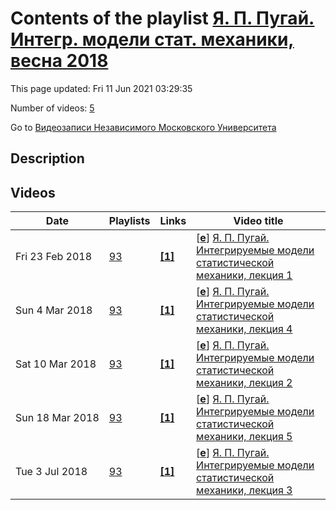 # Contents of the playlist [Я. П. Пугай. Интегр. модели стат. механики, весна 2018](https://www.youtube.com/playlist?list=PLp9ABVh6_x4FRuHzXLOUzlTEq2jZWlAQi)

This page updated: Fri 11 Jun 2021 03:29:35

Number of videos: [5](#videos)

Go to [Видеозаписи Независимого Московского Университета](../README.md)

## Description



## Videos

|Date|Playlists|Links|Video title|
|---|---|---|---|
| Fri&nbsp;23&nbsp;Feb&nbsp;2018 | [93](../playlists/93 "Я. П. Пугай. Интегр. модели стат. механики, весна 2018") | [**[1]**](http://ium.mccme.ru/s18/s18-BFprogram-YaPugai.pdf) | [[**e**](https://studio.youtube.com/video/rqOJ5QbJqBI/edit "Edit")] [Я. П. Пугай. Интегрируемые модели статистической механики, лекция 1](https://www.youtube.com/watch?v=rqOJ5QbJqBI&list=PLp9ABVh6_x4FRuHzXLOUzlTEq2jZWlAQi "Совместный с ФОПФ МФТИ спецкурс для 3 курса, формат лекция + семинар. &#013;8 февраля 2018 г. 16:30, НМУ 310 (Большой Власьевский пер., 11)&#013;http://ium.mccme.ru/s18/s18-BFprogram-YaPugai.pdf") |
| Sun&nbsp;4&nbsp;Mar&nbsp;2018 | [93](../playlists/93 "Я. П. Пугай. Интегр. модели стат. механики, весна 2018") | [**[1]**](http://ium.mccme.ru/s18/s18-BFprogram-YaPugai.pdf) | [[**e**](https://studio.youtube.com/video/mYNJvPdeeRc/edit "Edit")] [Я. П. Пугай. Интегрируемые модели статистической механики, лекция 4](https://www.youtube.com/watch?v=mYNJvPdeeRc&list=PLp9ABVh6_x4FRuHzXLOUzlTEq2jZWlAQi "По техническим причинам лекции 2 и 3 отсутствуют, приносим свои извинения.&#013;Совместный с ФОПФ МФТИ спецкурс для 3 курса, формат лекция + семинар. &#013;1 марта 2018 г. 16:30, НМУ 310 (Большой Власьевский пер., 11)&#013;http://ium.mccme.ru/s18/s18-BFprogram-YaPugai.pdf") |
| Sat&nbsp;10&nbsp;Mar&nbsp;2018 | [93](../playlists/93 "Я. П. Пугай. Интегр. модели стат. механики, весна 2018") | [**[1]**](http://ium.mccme.ru/s18/s18-BFprogram-YaPugai.pdf) | [[**e**](https://studio.youtube.com/video/UINtz1LRrLM/edit "Edit")] [Я. П. Пугай. Интегрируемые модели статистической механики, лекция 2](https://www.youtube.com/watch?v=UINtz1LRrLM&list=PLp9ABVh6_x4FRuHzXLOUzlTEq2jZWlAQi "Совместный с ФОПФ МФТИ спецкурс для 3 курса, формат лекция + семинар. &#013;15 февраля 2018 г. 16:30, НМУ 310 (Большой Власьевский пер., 11)&#013;http://ium.mccme.ru/s18/s18-BFprogram-YaPugai.pdf") |
| Sun&nbsp;18&nbsp;Mar&nbsp;2018 | [93](../playlists/93 "Я. П. Пугай. Интегр. модели стат. механики, весна 2018") | [**[1]**](http://ium.mccme.ru/s18/s18-BFprogram-YaPugai.pdf) | [[**e**](https://studio.youtube.com/video/0g5UfNVA1M8/edit "Edit")] [Я. П. Пугай. Интегрируемые модели статистической механики, лекция 5](https://www.youtube.com/watch?v=0g5UfNVA1M8&list=PLp9ABVh6_x4FRuHzXLOUzlTEq2jZWlAQi "Совместный с ФОПФ МФТИ спецкурс для 3 курса, формат лекция + семинар. &#013;15 марта 2018 г. 16:30, НМУ 310 (Большой Власьевский пер., 11)&#013;http://ium.mccme.ru/s18/s18-BFprogram-YaPugai.pdf") |
| Tue&nbsp;3&nbsp;Jul&nbsp;2018 | [93](../playlists/93 "Я. П. Пугай. Интегр. модели стат. механики, весна 2018") | [**[1]**](http://ium.mccme.ru/s18/s18-BFprogram-YaPugai.pdf) | [[**e**](https://studio.youtube.com/video/PDEGq6ecXY8/edit "Edit")] [Я. П. Пугай. Интегрируемые модели статистической механики, лекция 3](https://www.youtube.com/watch?v=PDEGq6ecXY8&list=PLp9ABVh6_x4FRuHzXLOUzlTEq2jZWlAQi "Совместный с ФОПФ МФТИ спецкурс для 3 курса, формат лекция + семинар. &#013;22 февраля 2018 г. 16:30, НМУ 310 (Большой Власьевский пер., 11)&#013;http://ium.mccme.ru/s18/s18-BFprogram-YaPugai.pdf") |
